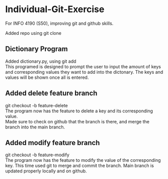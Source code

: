 # Individual-Git-Exercise
For INFO 4190 (S50), improving git and github skills.

Added repo using git clone  

## Dictionary Program
Added dictionary.py, using git add  
This programed is designed to prompt the user to input the amount of keys and corresponding values they want to add into the dictonary. The keys and values will be shown once all is entered.  

## Added delete feature branch
git checkout -b feature-delete  
The program now has the feature to delete a key and its corresponding value.  
Made sure to check on github that the branch is there, and merge the branch into the main branch.  

## Added modify feature branch
git checkout -b feature-modify  
The program now has the feature to modify the value of the corresponding key. 
This time used git to merge and commit the branch. Main branch is updated properly locally and on github. 